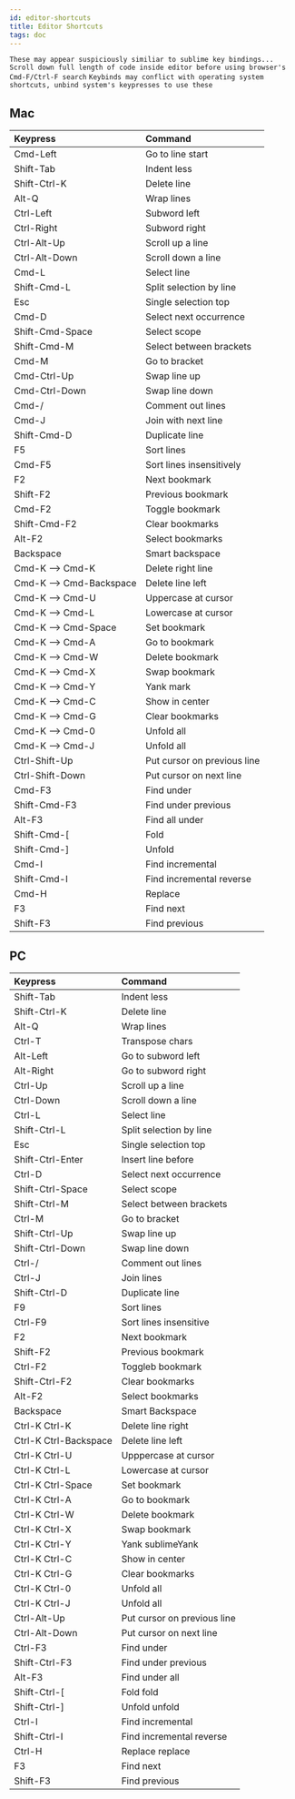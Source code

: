 ```yaml
---
id: editor-shortcuts
title: Editor Shortcuts
tags: doc
---
```


`These may appear suspiciously similiar to sublime key bindings...`
`Scroll down full length of code inside editor before using browser's Cmd-F/Ctrl-F search`
`Keybinds may conflict with operating system shortcuts, unbind system's keypresses to use these`

## Mac

| Keypress | Command |
|  :---  |  :--- | 
| Cmd-Left | Go to line start |
| Shift-Tab | Indent less |
| Shift-Ctrl-K | Delete line |
| Alt-Q | Wrap lines |
| Ctrl-Left | Subword left |
| Ctrl-Right | Subword right |
| Ctrl-Alt-Up | Scroll up a line |
| Ctrl-Alt-Down | Scroll down a line |
| Cmd-L | Select line |
| Shift-Cmd-L | Split selection by line |
| Esc | Single selection top |
| Cmd-D | Select next occurrence |
| Shift-Cmd-Space | Select scope |
| Shift-Cmd-M | Select between brackets |
| Cmd-M | Go to bracket |
| Cmd-Ctrl-Up | Swap line up |
| Cmd-Ctrl-Down | Swap line down |
| Cmd-/ | Comment out lines |
| Cmd-J | Join with next line |
| Shift-Cmd-D | Duplicate line |
| F5 | Sort lines |
| Cmd-F5 | Sort lines insensitively |
| F2 | Next bookmark |
| Shift-F2 | Previous bookmark |
| Cmd-F2 | Toggle bookmark |
| Shift-Cmd-F2 | Clear bookmarks |
| Alt-F2 | Select bookmarks |
| Backspace | Smart backspace |
| Cmd-K --> Cmd-K | Delete right line |
| Cmd-K --> Cmd-Backspace | Delete line left |
| Cmd-K --> Cmd-U | Uppercase at cursor |
| Cmd-K --> Cmd-L | Lowercase at cursor |
| Cmd-K --> Cmd-Space | Set bookmark  |
| Cmd-K --> Cmd-A | Go to bookmark  |
| Cmd-K --> Cmd-W | Delete bookmark |
| Cmd-K --> Cmd-X | Swap bookmark |
| Cmd-K --> Cmd-Y | Yank mark |
| Cmd-K --> Cmd-C | Show in center |
| Cmd-K --> Cmd-G | Clear bookmarks |
| Cmd-K --> Cmd-0 | Unfold all |
| Cmd-K --> Cmd-J | Unfold all |
| Ctrl-Shift-Up | Put cursor on previous line |
| Ctrl-Shift-Down | Put cursor on next line |
| Cmd-F3 | Find under |
| Shift-Cmd-F3 | Find under previous |
| Alt-F3 | Find all under |
| Shift-Cmd-[ | Fold |
| Shift-Cmd-] | Unfold |
| Cmd-I | Find incremental |
| Shift-Cmd-I | Find incremental reverse |
| Cmd-H | Replace |
| F3 | Find next |
| Shift-F3 | Find previous |

## PC

| Keypress | Command |
|  :---  |  :--- | 
| Shift-Tab | Indent less |
| Shift-Ctrl-K | Delete line |
| Alt-Q | Wrap lines |
| Ctrl-T | Transpose chars |
| Alt-Left | Go to subword left |
| Alt-Right | Go to subword right |
| Ctrl-Up | Scroll up a line |
| Ctrl-Down | Scroll down a line |
| Ctrl-L | Select line |
| Shift-Ctrl-L | Split selection by line |
| Esc | Single selection top |
| Shift-Ctrl-Enter | Insert line before |
| Ctrl-D | Select next occurrence |
| Shift-Ctrl-Space | Select scope |
| Shift-Ctrl-M | Select between brackets |
| Ctrl-M | Go to bracket |
| Shift-Ctrl-Up | Swap line up |
| Shift-Ctrl-Down | Swap line down |
| Ctrl-/ | Comment out lines |
| Ctrl-J | Join lines |
| Shift-Ctrl-D | Duplicate line |
| F9 | Sort lines |
| Ctrl-F9 | Sort lines insensitive |
| F2 | Next bookmark |
| Shift-F2 | Previous bookmark |
| Ctrl-F2 | Toggleb bookmark |
| Shift-Ctrl-F2 | Clear bookmarks |
| Alt-F2 | Select bookmarks |
| Backspace | Smart Backspace |
| Ctrl-K Ctrl-K | Delete line right |
| Ctrl-K Ctrl-Backspace | Delete line left |
| Ctrl-K Ctrl-U | Upppercase at cursor |
| Ctrl-K Ctrl-L | Lowercase at cursor |
| Ctrl-K Ctrl-Space | Set bookmark |
| Ctrl-K Ctrl-A | Go to bookmark |
| Ctrl-K Ctrl-W | Delete bookmark |
| Ctrl-K Ctrl-X | Swap bookmark |
| Ctrl-K Ctrl-Y | Yank sublimeYank |
| Ctrl-K Ctrl-C | Show in center |
| Ctrl-K Ctrl-G | Clear bookmarks |
| Ctrl-K Ctrl-0 | Unfold all |
| Ctrl-K Ctrl-J | Unfold all |
| Ctrl-Alt-Up | Put cursor on previous line |
| Ctrl-Alt-Down | Put cursor on next line |
| Ctrl-F3 | Find under |
| Shift-Ctrl-F3 | Find under previous |
| Alt-F3 | Find under all |
| Shift-Ctrl-[ | Fold fold |
| Shift-Ctrl-] | Unfold unfold |
| Ctrl-I | Find incremental |
| Shift-Ctrl-I | Find incremental reverse |
| Ctrl-H | Replace replace |
| F3 | Find next |
| Shift-F3 | Find previous |
